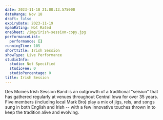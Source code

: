 ```yaml
---
date: 2023-11-18 21:00:13.575000
dateRange: Nov 18
draft: false
expiryDate: 2023-11-19
mpaaRating: Not Rated
oneSheet: /img/irish-session-copy.jpg
performanceList:
  performance: []
runningTime: 105
shortTitle: Irish Session
showType: Live Performance
studioInfo:
  studio: Not Specified
  studioFee: 0
  studioPercentage: 0
title: Irish Session
---
```


D﻿es Moines Irish Session Band is an outgrowth of a traditional "seisiun" that has gathered regularly at venues throughout Central Iowa for over 35 years. Five members (including local Mark Bro) play a mix of jigs, rels, and songs sung in both English and Irish -- with a few innovative touches thrown in to keep the tradition alive and evolving.